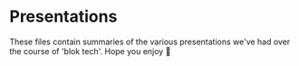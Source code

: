 # Presentations
These files contain summaries of the various presentations we've had over the course of 'blok tech'. 
Hope you enjoy 🚀
